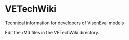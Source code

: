 # VETechWiki
Technical information for developers of VisonEval models


Edit the rMd files in the VETechWiki directory.  

